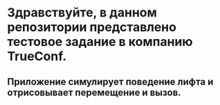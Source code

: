 # Здравствуйте, в данном репозитории представлено тестовое задание в компанию TrueConf.<br>
## Приложение симулирует поведение лифта и отрисовывает перемещение и вызов.
